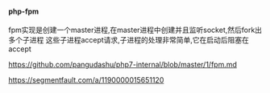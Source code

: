 ####









#### php-fpm


fpm实现是创建一个master进程,在master进程中创建并且监听socket,然后fork出多个子进程
这些子进程accept请求,子进程的处理非常简单,它在启动后阻塞在accept




https://github.com/pangudashu/php7-internal/blob/master/1/fpm.md

https://segmentfault.com/a/1190000015651120


